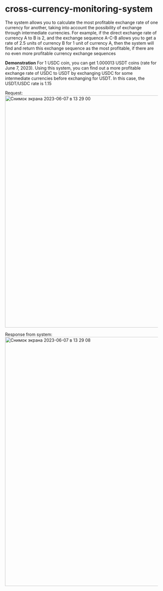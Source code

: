 # cross-currency-monitoring-system
The system allows you to calculate the most profitable exchange rate of one currency for another, taking into account the possibility of exchange through intermediate currencies. 
For example, if the direct exchange rate of currency A to B is 2, and the exchange sequence A-C-B allows you to get a rate of 2.5 units of currency B for 1 unit of currency A, then the system will find and return this exchange sequence as the most profitable, if there are no even more profitable currency exchange sequences

**Demonstration**
For 1 USDC coin, you can get 1.000013 USDT coins (rate for June 7, 2023). Using this system, you can find out a more profitable exchange rate of USDC to USDT by exchanging USDC for some intermediate currencies before exchanging for USDT. In this case, the USDT/USDC rate is 1.15

Request:
<img width="764" alt="Снимок экрана 2023-06-07 в 13 29 00" src="https://github.com/sashrass/cross-currency-monitoring-system/assets/62172939/80124d65-c98a-4c4b-8541-e65aca4b3a3e">

Response from system:
<img width="820" alt="Снимок экрана 2023-06-07 в 13 29 08" src="https://github.com/sashrass/cross-currency-monitoring-system/assets/62172939/f3d146ca-06f1-46e3-9cb7-a27873c8fd69">
